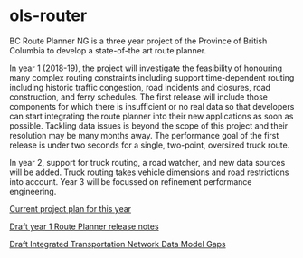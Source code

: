 # ols-router
BC Route Planner NG is a three year project of the Province of British Columbia to develop a state-of-the art route planner. 

In year 1 (2018-19), the project will investigate the feasibility of honouring many complex routing constraints including support time-dependent routing including historic traffic congestion, road incidents and closures, road construction, and ferry schedules. The first release will include those components for which there is insufficient or no real data so that developers can start integrating the route planner into their new applications as soon as possible. Tackling data issues is beyond the scope of this project and their resolution may be many months away. The performance goal of the first release is under two seconds for a single, two-point, oversized truck route.

In year 2, support for truck routing, a road watcher, and new data sources will be added. Truck routing takes vehicle dimensions and road restrictions into account. Year 3 will be focussed on refinement performance engineering. 

[Current project plan for this year](https://github.com/bcgov/ols-router/milestones)

[Draft year 1 Route Planner release notes](https://github.com/bcgov/ols-router/issues/75)

[Draft Integrated Transportation Network Data Model Gaps](https://github.com/bcgov/ols-router/blob/master/ITN-Data-Mode-Gaps.md) 
